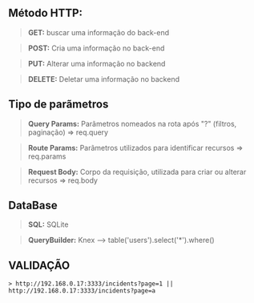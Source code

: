 
## Método HTTP:
>  **GET:** buscar uma informação do back-end

>  **POST:** Cria uma informação no back-end

>  **PUT:** Alterar uma informação no backend

>  **DELETE:** Deletar uma informação no backend

## Tipo de parãmetros 

>  **Query Params:** Parãmetros nomeados na rota após "?" (filtros, paginação) => req.query

>  **Route Params:** Parãmetros utilizados para identificar recursos => req.params

>  **Request Body:** Corpo da requisição, utilizada para criar ou alterar recursos => req.body

## DataBase
>   **SQL:** SQLite

>   **QueryBuilder:** Knex --> table('users').select('*').where()

## VALIDAÇÃO
    > http://192.168.0.17:3333/incidents?page=1 || http://192.168.0.17:3333/incidents?page=a